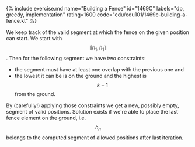{% include exercise.md name="Building a Fence" id="1469C" labels="dp, greedy, implementation" rating=1600 code="edu/edu101/1469c-building-a-fence.kt" %}

We keep track of the valid segment at which the fence on the given position can start.  We start with $$[h_1, h_1]$$.  Then for the following segment we have two constraints:

- the segment must have at least one overlap with the previous one and
- the lowest it can be is on the ground and the highest is $$k-1$$ from the ground.

By (carefully!) applying those constraints we get a new, possibly empty, segment of valid positions.  Solution exists if we're able to place the last fence element on the ground, i.e. $$h_n$$ belongs to the computed segment of allowed positions after last iteration.
